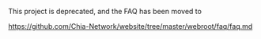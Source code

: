 This project is deprecated, and the FAQ has been moved to

https://github.com/Chia-Network/website/tree/master/webroot/faq/faq.md
